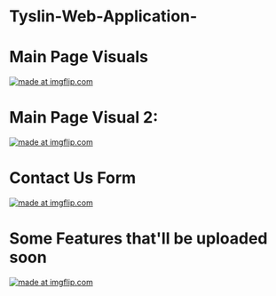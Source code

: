 # Tyslin-Web-Application-

# Main Page Visuals 

<a href="https://imgflip.com/i/3pkwlv"><img src="https://i.imgflip.com/3pkwlv.jpg" title="made at imgflip.com"/></a>

# Main Page Visual 2: 

<a href="https://imgflip.com/i/3pkwp1"><img src="https://i.imgflip.com/3pkwp1.jpg" title="made at imgflip.com"/></a>

# Contact Us Form 

<a href="https://imgflip.com/i/3pkwrc"><img src="https://i.imgflip.com/3pkwrc.jpg" title="made at imgflip.com"/></a>

# Some Features that'll be uploaded soon 

<a href="https://imgflip.com/i/3pkwuv"><img src="https://i.imgflip.com/3pkwuv.jpg" title="made at imgflip.com"/></a>
